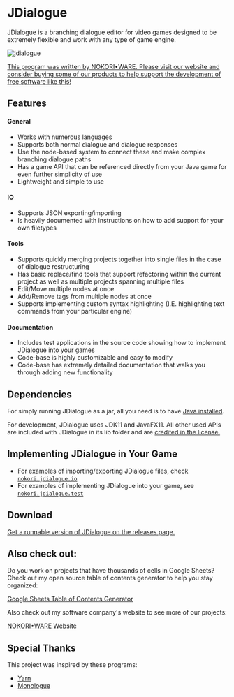# JDialogue
JDialogue is a branching dialogue editor for video games designed to be extremely flexible and work with any type of game engine. 

![jdialogue](https://user-images.githubusercontent.com/6147299/52175570-5aced880-276b-11e9-8879-924d437652af.png)

[This program was written by NOKORI•WARE. Please visit our website and consider buying some of our products to help support the development of free software like this!](https://www.nokoriware.com/)

## Features

#### General 
- Works with numerous languages
- Supports both normal dialogue and dialogue responses
- Use the node-based system to connect these and make complex branching dialogue paths
- Has a game API that can be referenced directly from your Java game for even further simplicity of use
- Lightweight and simple to use

#### IO
- Supports JSON exporting/importing
- Is heavily documented with instructions on how to add support for your own filetypes

#### Tools
- Supports quickly merging projects together into single files in the case of dialogue restructuring
- Has basic replace/find tools that support refactoring within the current project as well as multiple projects spanning multiple files
- Edit/Move multiple nodes at once
- Add/Remove tags from multiple nodes at once
- Supports implementing custom syntax highlighting (I.E. highlighting text commands from your particular engine)

#### Documentation
- Includes test applications in the source code showing how to implement JDialogue into your games
- Code-base is highly customizable and easy to modify
- Code-base has extremely detailed documentation that walks you through adding new functionality

## Dependencies
For simply running JDialogue as a jar, all you need is to have [Java installed](https://java.com/en/).

For development, JDialogue uses JDK11 and JavaFX11. All other used APIs are included with JDialogue in its lib folder and are [credited in the license.](https://github.com/SkyAphid/JDialogue/blob/master/LICENSE)

## Implementing JDialogue in Your Game
- For examples of importing/exporting JDialogue files, check [`nokori.jdialogue.io`](https://github.com/SkyAphid/JDialogue/tree/master/JDialogue/src/nokori/jdialogue/io)
- For examples of implementing JDialogue into your game, see [`nokori.jdialogue.test`](https://github.com/SkyAphid/JDialogue/tree/master/JDialogue/src/nokori/jdialogue/test)

## Download
[Get a runnable version of JDialogue on the releases page.](https://github.com/SkyAphid/JDialogue/releases)

## Also check out:
Do you work on projects that have thousands of cells in Google Sheets? Check out my open source table of contents generator to help you stay organized:

[Google Sheets Table of Contents Generator](https://github.com/SkyAphid/GoogleSheetsTableOfContents)

Also check out my software company's website to see more of our projects:

[NOKORI•WARE Website](https://www.nokoriware.com)

## Special Thanks
This project was inspired by these programs:
- [Yarn](https://github.com/InfiniteAmmoInc/Yarn)
- [Monologue](https://github.com/nospoone/monologue)
